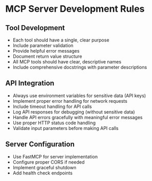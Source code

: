 # MCP Server Development Rules

## Tool Development
- Each tool should have a single, clear purpose
- Include parameter validation
- Provide helpful error messages
- Document return value structure
- All MCP tools should have clear, descriptive names
- Include comprehensive docstrings with parameter descriptions

## API Integration
- Always use environment variables for sensitive data (API keys)
- Implement proper error handling for network requests
- Include timeout handling for API calls
- Log API responses for debugging (without sensitive data)
- Handle API errors gracefully with meaningful error messages
- Use proper HTTP status code handling
- Validate input parameters before making API calls

## Server Configuration
- Use FastMCP for server implementation
- Configure proper CORS if needed
- Implement graceful shutdown
- Add health check endpoints

